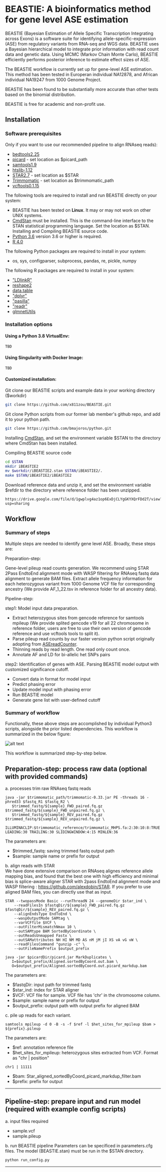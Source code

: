 # BEASTIE: A bioinformatics method for gene level ASE estimation
BEASTIE (Bayesian Estimation of Allele Specific Transcription Integrating across Exons) is a software suite for identifying allele-specific-expression (ASE) from regulatory variants from RNA-seq and WGS data.
BEASTIE uses a Bayesian hierarchical model to integrate prior information with read count data and genetic data. Using MCMC (Markov Chain Monte Carlo), BEASTIE efficiently performs posterior inference to estimate effect sizes of ASE. <br>

The BEASTIE workflow is currently set up for gene-level ASE estimation. This method has been tested in Europeran individual NA12878, and African individual NA19247 from 1000 Genome Project. 

BEASTIE has been found to be substantially more accurate than other tests based on the binomial distribution.

BEASTIE is free for academic and non-profit use.

## Installation
### Software prerequisites 
Only if you want to use our recommended pipeline to align RNAseq reads):
* [bedtools2.25](https://bedtools.readthedocs.io/en/latest/content/installation.html)
* [picard](https://broadinstitute.github.io/picard/) - set location as $picard_path
* [samtools1.9](https://github.com/samtools/samtools)
* [htslib-1.12](http://www.htslib.org/download/)
* [STAR2.7](https://github.com/alexdobin/STAR)  - set location as $STAR
* [Trimmomatic](https://github.com/usadellab/Trimmomatic) - set location as $trimmomatic_path
* [vcftools0.1.15](https://vcftools.github.io/)

The following tools are required to install and run BEASTIE directly on your system:
* BEASTIE has been tested on **Linux**. It may or may not work on other UNIX systems.
* [CmdStan](https://mc-stan.org/users/interfaces/cmdstan) must be installed.  This is the command-line interface to the STAN statistical programming language. Set the location as $STAN. Installing and Compiling BEASTIE source code.
* [Python 3.6](https://www.python.org/downloads/release/python-360/) version 3.6 or higher is required.
* [R 4.0](https://cran.r-project.org/bin/macosx/)

The following Python packages are required to install in your system:
* os, sys, configparser, subprocess, pandas, re, pickle, numpy

The following R packages are required to install in your system:
* ["LDlinkR"](https://github.com/CBIIT/LDlinkR)
* [reshape2](install.packages(“reshape2”))
* [data.table](https://github.com/Rdatatable/data.table)
* ["dplyr"](https://www.r-project.org/nosvn/pandoc/dplyr.html)
* ["pasilla”](https://bioconductor.org/packages/release/data/experiment/html/pasilla.html)
* ["readr"](https://cran.r-project.org/web/packages/readr/readme/README.html)
* [glmnetUtils](https://www.rdocumentation.org/packages/glmnetUtils/versions/1.1.8)


### Installation options
#### Using a Python 3.8 VirtualEnv:
```python
TBD
```
#### Using Singularity with Docker Image:
```bash
TBD
```
#### Customized installation:
Git clone our BEASTIE scripts and example data in your working directory ($workdir)
```bash
git clone https://github.com/x811zou/BEASTIE.git
```
Git clone Python scripts from our former lab member's github repo, and add it to your python path. 
```bash
git clone https://github.com/bmajoros/python.git
```
Installing [CmdStan](https://mc-stan.org/users/interfaces/cmdstan), and set the environment variable $STAN to the directory where CmdStan has been installed. 

Compiling BEASTIE source code
```bash
cd $STAN
mkdir iBEASTIE2                   
mv $workdir/iBEASTIE2.stan $STAN/iBEASTIE2/.                 
make $STAN/iBEASTIE2/iBEASTIE2
```
Download reference data and unzip it, and set the environment variable $refdir to the directory where reference folder has been unzipped. 
```
https://drive.google.com/file/d/1gwplvg4az1op6ExDjCLYgGKYXQrFDd2T/view?usp=sharing
```

## Workflow
### Summary of steps
Multiple steps are needed to identify gene level ASE. Broadly, these steps are:

Preparation-step: 

Gene-level pileup read counts generation. We recommend using STAR 2Pass EndtoEnd alignment mode with WASP filtering for RNAseq fastq data alignment to generate BAM files. Extract allele frequency information for each heterozygous variant from 1000 Genome VCF file for corresponding ancestry (We provide AF_1_22.tsv in reference folder for all ancestry data).

Pipeline-step: 

step1: Model input data preparation. 
* Extract heterozygous sites from gencode reference for samtools mpileup (We provide splited gencode v19 for all 22 chromosome in reference folder, users are free to use their own version of gencode reference and use vcftools tools to split it).  
* Parse pileup read counts by our faster version python script originally adopting from [ASEreadCounter](https://github.com/gimelbrantlab/ASEReadCounter_star). 
* Thinning reads by read length. One read only count once. 
* Annotate AF and LD for bi-allelic het SNPs pairs

step2: Identification of genes with ASE. Parsing BEASTIE model output with customized significance cutoff.
* Convert data in format for model input
* Predict phasing error
* Update model input with phasing error
* Run BEASTIE model
* Generate gene list with user-defined cutoff


### Summary of workflow

Functionally, these above steps are accomplished by individual Python3 scripts, alongside the prior listed dependencies. This workflow is summarized in the below figure:

![alt text](image/workflow_0714.png "workflow")
 
This workflow is summarized step-by-step below. 
 
Preparation-step: process raw data (optional with provided commands)
----------------------------------------

a. processes trim raw RNAseq fastq reads
```
java -jar $trimmomatic_path/trimmomatic-0.33.jar PE -threads 16 -phred33 $fastq_R1 $fastq_R2 \
   $trimmed_fastq/${sample}_FWD_paired.fq.gz $trimmed_fastq/${sample}_FWD_unpaired.fq.gz \
   $trimmed_fastq/${sample}_REV_paired.fq.gz $trimmed_fastq/${sample}_REV_unpaired.fq.gz \
   ILLUMINACLIP:$trimmomatic_reference/trimmomatic_MHPS.fa:2:30:10:8:TRUE LEADING:30 TRAILING:30 SLIDINGWINDOW:4:15 MINLEN:36
```
The parameters are:
* $trimmed_fastq: saving trimmed fastq output path
* $sample: sample name or prefix for output


b. align reads with STAR<br>
We have done extensive comparison on RNAseq alignes reference allele mapping bias, and found that the best one with high efficiency and minimal bias is splice-aware aligner STAR with 2pass EndtoEnd alignment mode and WASP filtering : https://github.com/alexdobin/STAR. If you prefer to use aligned BAM files, you can directly use that as input. 
```
STAR --twopassMode Basic --runThreadN 24 --genomeDir $star_ind \
    --readFilesIn $fastqDir/${sample}_FWD_paired.fq.gz $fastqDir/${sample}_REV_paired.fq.gz \
    --alignEndsType EndToEnd \
    --waspOutputMode SAMtag \
    --varVCFfile $VCF \
    --outFilterMismatchNmax 10 \
    --outSAMtype BAM SortedByCoordinate \
    --outReadsUnmapped Fastx \
    --outSAMattributes NH HI NM MD AS nM jM jI XS vA vG vW \
    --readFilesCommand "gunzip -c" \
    --outFileNamePrefix $output_prefix
    
java -jar $picardDir/picard.jar MarkDuplicates \
   I=$output_prefix/Aligned.sortedByCoord.out.bam \
   O=$output_prefix/Aligned.sortedByCoord.out.picard_markdup.bam
```
The parameters are:
* $fastqDir: input path for trimmed fastq
* $star_ind: index for STAR aligner
* $VCF: VCF file for sample. VCF file has 'chr' in the chromosome column.
* $sample: sample name or prefix for output
* $output_prefix: output path with output prefix for aligned BAM


c. pile up reads for each variant.
```
samtools mpileup -d 0 -B -s -f $ref -l $het_sites_for_mpileup $bam > ${prefix}.pileup
```
The parameters are:
* $ref: annotation reference file
* $het_sites_for_mpileup: heterozygous sites extracted from VCF. Format as "chr | position"
```
chr1 | 11111
```
* $bam: Star_aligned_sortedByCoord_picard_markdup_filter.bam
* $prefix: prefix for output
----------------------------------------

Pipeline-step: prepare input and run model (required with example config scripts)
----------------------------------------

a. input files required
* sample.vcf
* sample.pileup

b. run BEASTIE pipeline
Parameters can be specificed in parameters.cfg files.
The model (BEASTIE.stan) must be run in the $STAN directory.
```
python run_config.py
```
----------------------------------------
